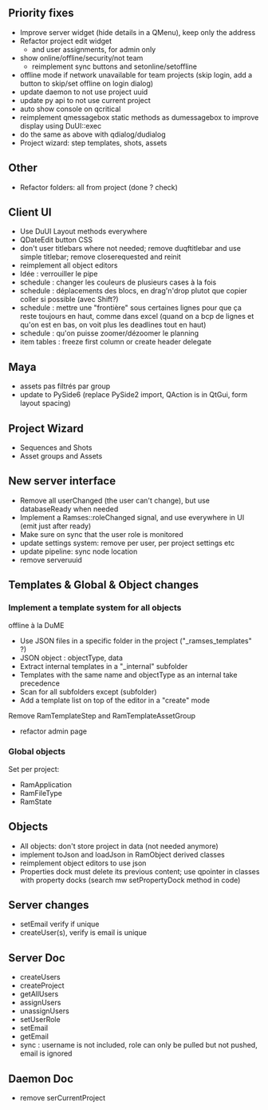 ## Priority fixes

- Improve server widget (hide details in a QMenu), keep only the address
- Refactor project edit widget
    - and user assignments, for admin only
- show online/offline/security/not team
    - reimplement sync buttons and setonline/setoffline
- offline mode if network unavailable for team projects (skip login, add a button to skip/set offline on login dialog)
- update daemon to not use project uuid
- update py api to not use current project
- auto show console on qcritical
- reimplement qmessagebox static methods as dumessagebox to improve display using DuUI::exec
- do the same as above with qdialog/dudialog
- Project wizard: step templates, shots, assets

## Other

- Refactor folders: all from project (done ? check)

## Client UI

- Use DuUI Layout methods everywhere
- QDateEdit button CSS
- don't user titlebars where not needed; remove duqftitlebar and use simple titlebar; remove closerequested and reinit
- reimplement all object editors
- Idée : verrouiller le pipe
- schedule : changer les couleurs de plusieurs cases à la fois
- schedule : déplacements des blocs, en drag'n'drop plutot que copier coller si possible (avec Shift?)
- schedule : mettre une "frontière" sous certaines lignes pour que ça reste toujours en haut, comme dans excel (quand on a bcp de lignes et qu'on est en bas, on voit plus les deadlines tout en haut)
- schedule : qu'on puisse zoomer/dézoomer le planning
- item tables : freeze first column or create header delegate

## Maya

- assets pas filtrés par group
- update to PySide6 (replace PySide2 import, QAction is in QtGui, form layout spacing)

## Project Wizard

- Sequences and Shots
- Asset groups and Assets

## New server interface

- Remove all userChanged (the user can't change), but use databaseReady when needed
- Implement a Ramses::roleChanged signal, and use everywhere in UI (emit just after ready)
- Make sure on sync that the user role is monitored
- update settings system: remove per user, per project settings etc
- update pipeline: sync node location
- remove serveruuid

## Templates & Global & Object changes

### Implement a template system for all objects

offline à la DuME

- Use JSON files in a specific folder in the project ("_ramses_templates" ?)
- JSON object : objectType, data
- Extract internal templates in a "_internal" subfolder
- Templates with the same name and objectType as an internal take precedence
- Scan for all subfolders except (subfolder)
- Add a template list on top of the editor in a "create" mode

Remove RamTemplateStep and RamTemplateAssetGroup

- refactor admin page

### Global objects

Set per project:

- RamApplication
- RamFileType
- RamState

## Objects

- All objects: don't store project in data (not needed anymore)
- implement toJson and loadJson in RamObject derived classes
- reimplement object editors to use json
- Properties dock must delete its previous content; use qpointer in classes with property docks (search mw setPropertyDock method in code)

## Server changes

- setEmail verify if unique
- createUser(s), verify is email is unique

## Server Doc

- createUsers
- createProject
- getAllUsers
- assignUsers
- unassignUsers
- setUserRole
- setEmail
- getEmail
- sync : username is not included, role can only be pulled but not pushed, email is ignored

## Daemon Doc

- remove serCurrentProject
